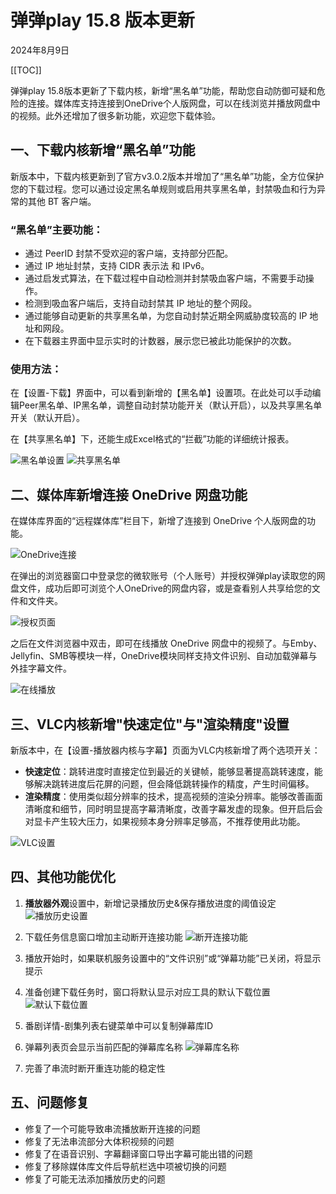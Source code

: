 # 弹弹play 15.8 版本更新

2024年8月9日

[[TOC]]

弹弹play 15.8版本更新了下载内核，新增“黑名单”功能，帮助您自动防御可疑和危险的连接。媒体库支持连接到OneDrive个人版网盘，可以在线浏览并播放网盘中的视频。此外还增加了很多新功能，欢迎您下载体验。

## 一、下载内核新增“黑名单”功能

新版本中，下载内核更新到了官方v3.0.2版本并增加了“黑名单”功能，全方位保护您的下载过程。您可以通过设定黑名单规则或启用共享黑名单，封禁吸血和行为异常的其他 BT 客户端。

### “黑名单”主要功能：

- 通过 PeerID 封禁不受欢迎的客户端，支持部分匹配。
- 通过 IP 地址封禁，支持 CIDR 表示法 和 IPv6。
- 通过启发式算法，在下载过程中自动检测并封禁吸血客户端，不需要手动操作。
- 检测到吸血客户端后，支持自动封禁其 IP 地址的整个网段。
- 通过能够自动更新的共享黑名单，为您自动封禁近期全网威胁度较高的 IP 地址和网段。
- 在下载器主界面中显示实时的计数器，展示您已被此功能保护的次数。

### 使用方法：

在【设置-下载】界面中，可以看到新增的【黑名单】设置项。在此处可以手动编辑Peer黑名单、IP黑名单，调整自动封禁功能开关（默认开启），以及共享黑名单开关（默认开启）。

在【共享黑名单】下，还能生成Excel格式的“拦截”功能的详细统计报表。

![黑名单设置](https://txc.gtimg.com/data/104929/2024/0810/9381b40eb51c261e5a9e1ab8344c1199.webp)
![共享黑名单](https://txc.gtimg.com/data/104929/2024/0810/a9ceba9e4fae36d215c01bcade4d12e9.webp)

## 二、媒体库新增连接 OneDrive 网盘功能

在媒体库界面的“远程媒体库”栏目下，新增了连接到 OneDrive 个人版网盘的功能。

![OneDrive连接](https://txc.gtimg.com/data/104929/2024/0810/97e84a808c27e03caae7620b70fcacc1.webp)

在弹出的浏览器窗口中登录您的微软账号（个人账号）并授权弹弹play读取您的网盘文件，成功后即可浏览个人OneDrive的网盘内容，或是查看别人共享给您的文件和文件夹。

![授权页面](https://txc.gtimg.com/data/104929/2024/0810/7d70579b01899769da10c095d0c43f36.webp)

之后在文件浏览器中双击，即可在线播放 OneDrive 网盘中的视频了。与Emby、Jellyfin、SMB等模块一样，OneDrive模块同样支持文件识别、自动加载弹幕与外挂字幕文件。

![在线播放](https://txc.gtimg.com/data/104929/2024/0810/c554fd623c08b26cf2c5082a1f078949.webp)

## 三、VLC内核新增"快速定位"与"渲染精度"设置

新版本中，在【设置-播放器内核与字幕】页面为VLC内核新增了两个选项开关：

- **快速定位**：跳转进度时直接定位到最近的关键帧，能够显著提高跳转速度，能够解决跳转进度后花屏的问题，但会降低跳转操作的精度，产生时间偏移。
- **渲染精度**：使用类似超分辨率的技术，提高视频的渲染分辨率。能够改善画面清晰度和细节，同时明显提高字幕清晰度，改善字幕发虚的现象。但开启后会对显卡产生较大压力，如果视频本身分辨率足够高，不推荐使用此功能。

![VLC设置](https://txc.gtimg.com/data/104929/2024/0810/fba427bd80f1035f802dd6bbe7531c35.webp)

## 四、其他功能优化

1. **播放器外观**设置中，新增记录播放历史&保存播放进度的阈值设定
   ![播放历史设置](https://txc.gtimg.com/data/104929/2024/0810/6126b3d7a7a32349e25fbfcec0712861.webp)
   
2. 下载任务信息窗口增加主动断开连接功能
   ![断开连接功能](https://txc.gtimg.com/data/104929/2024/0810/ff7a7b4c39c177a1d430e17935c9dbed.webp)
   
3. 播放开始时，如果联机服务设置中的“文件识别”或“弹幕功能”已关闭，将显示提示

4. 准备创建下载任务时，窗口将默认显示对应工具的默认下载位置
   ![默认下载位置](https://txc.gtimg.com/data/104929/2024/0810/497cc9c4b7d08866a030fb03d311866b.webp)
   
5. 番剧详情-剧集列表右键菜单中可以复制弹幕库ID

6. 弹幕列表页会显示当前匹配的弹幕库名称
   ![弹幕库名称](https://txc.gtimg.com/data/104929/2024/0810/20434031e0376183d426028b322bea56.webp)

7. 完善了串流时断开重连功能的稳定性

## 五、问题修复

- 修复了一个可能导致串流播放断开连接的问题
- 修复了无法串流部分大体积视频的问题
- 修复了在语音识别、字幕翻译窗口导出字幕可能出错的问题
- 修复了移除媒体库文件后导航栏选中项被切换的问题
- 修复了可能无法添加播放历史的问题
